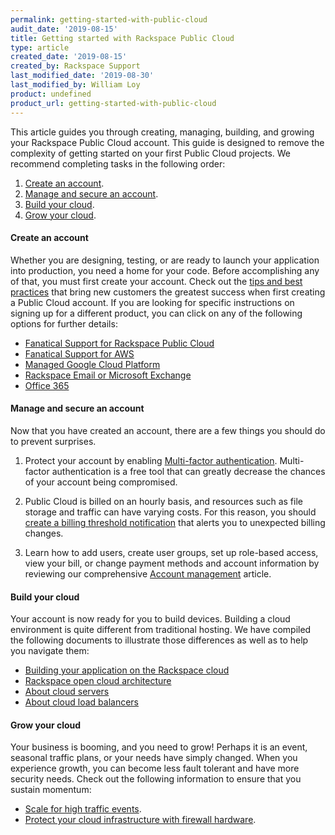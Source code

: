 ```yaml
---
permalink: getting-started-with-public-cloud
audit_date: '2019-08-15'
title: Getting started with Rackspace Public Cloud
type: article
created_date: '2019-08-15'
created_by: Rackspace Support
last_modified_date: '2019-08-30'
last_modified_by: William Loy
product: undefined
product_url: getting-started-with-public-cloud
---
```


This article guides you through creating, managing, building, and growing your Rackspace Public Cloud account. This guide is designed to remove the complexity of getting started on your first Public Cloud projects. We recommend completing tasks in the following order:

1. [Create an account](#create-an-account).
2. [Manage and secure an account](#manage-and-secure-an-account).
3. [Build your cloud](#build-your-cloud).
4. [Grow your cloud](#grow-your-cloud).

#### Create an account

Whether you are designing, testing, or are ready to launch your application into production, you need a home for your code. Before accomplishing any of that, you must first create your account. Check out the [tips and best practices](/support/how-to/sign-up-for-rackspace-services/#fanatical-support-for-aws-or-rackspace-public-cloud/) that bring new customers the greatest success when first creating a Public Cloud account. If you are looking for specific instructions on signing up for a different product, you can click on any of the following options for further details:

-	[Fanatical Support for Rackspace Public Cloud](/support/how-to/sign-up-for-rackspace-services/#fanatical-support-for-rackspace-public-cloud)
-	[Fanatical Support for AWS](/support/how-to/sign-up-for-rackspace-services/#fanatical-support-for-amazon-web-services)
- [Managed Google Cloud Platform](/support/how-to/sign-up-for-rackspace-services/#managed-google-cloud-platform)
-	[Rackspace Email or Microsoft Exchange](/support/how-to/sign-up-for-rackspace-services/#rackspace-email-or-microsoft-exchange)
-	[Office 365](/support/how-to/sign-up-for-rackspace-services/#office-365)


#### Manage and secure an account

Now that you have created an account, there are a few things you should do to prevent surprises.

1. Protect your account by enabling [Multi-factor authentication](/support/how-to/multi-factor-authentication-from-the-cloud-control-panel/). Multi-factor authentication is a free tool that can greatly decrease the chances of your account being compromised.

2. Public Cloud is billed on an hourly basis, and resources such as file storage and traffic can have varying costs. For this reason, you should [create a billing threshold notification](/support/how-to/billing-services-overview/#set-a-billing-threshold/) that alerts you to unexpected billing changes.

3. Learn how to add users, create user groups, set up role-based access, view your bill, or change payment methods and account information by reviewing our comprehensive [Account management](/support/how-to/account-management/) article.

#### Build your cloud

Your account is now ready for you to build devices. Building a cloud environment is quite different from traditional hosting. We have compiled the following documents to illustrate those differences as well as to help you navigate them:

- [Building your application on the Rackspace cloud](/support/how-to/build-your-application-on-the-rackspace-cloud/)
- [Rackspace open cloud architecture](/support/how-to/rackspace-open-cloud-reference-architecture/)
- [About cloud servers](/support/how-to/cloud-servers/)
- [About cloud load balancers](/support/how-to/cloud-load-balancers/)

#### Grow your cloud

Your business is booming, and you need to grow! Perhaps it is an event, seasonal traffic plans, or your needs have simply changed. When you experience growth, you can become less fault tolerant and have more security needs. Check out the following information to ensure that you sustain momentum:

- [Scale for high traffic events](/support/how-to/prepare-for-high-traffic-events/).
- [Protect your cloud infrastructure with firewall hardware](/support/how-to/rackconnect/).
